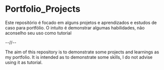 # Portfolio_Projects

Este repositório é focado em alguns projetos e aprendizados e estudos de caso para portfólio. 
O intuito é demonstrar algumas habilidades, não aconselho seu uso como tutorial

--//--

The aim of this repository is to demonstrate some projects and learnings as my portfolio. 
It is intended as to demonstrate some skills, I do not advise using it as tutorial.
